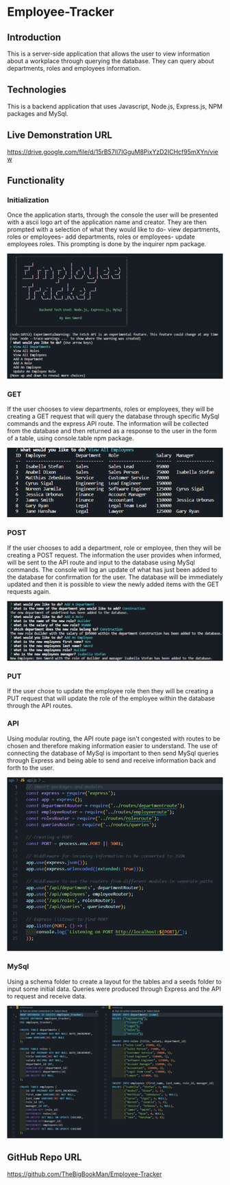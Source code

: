 # Employee-Tracker
## Introduction
This is a server-side application that allows the user to view information about a workplace through querying the database. They can query about departments, roles and employees information.

## Technologies
This is a backend application that uses Javascript, Node.js, Express.js, NPM packages and MySql.

## Live Demonstration URL
https://drive.google.com/file/d/15rB57lI7IGguM8PixYzD2ICHcf95mXYn/view

## Functionality
### Initialization
Once the application starts, through the console the user will be presented with a ascii logo art of the application name and creator. They are then prompted with a selection of what they would like to do- view departments, roles or employees- add departments, roles or employees- update employees roles. This prompting is done by the inquirer npm package.

![](/screenshots/initial.png)

### GET
If the user chooses to view departments, roles or employees, they will be creating a GET request that will query the database through specific MySql commands and the express API route. The information will be collected from the database and then returned as a response to the user in the form of a table, using console.table npm package.

![](/screenshots/employeesview.png)

### POST
If the user chooses to add a department, role or employee, then they will be creating a POST request. The information the user provides when informed, will be sent to the API route and input to the database using MySql commands. The console will log an update of what has just been added to the database for confirmation for the user. The database will be immediately updated and then it is possible to view the newly added items with the GET requests again.

![](/screenshots/add.png)

### PUT
If the user chose to update the employee role then they will be creating a PUT request that will update the role of the employee within the database through the API routes.

### API
Using modular routing, the API route page isn't congested with routes to be chosen and therefore making information easier to understand. The use of connecting the database of MySql is important to then send MySql queries through Express and being able to send and receive information back and forth to the user.

![](/screenshots/routes.png)

### MySql
Using a schema folder to create a layout for the tables and a seeds folder to input some initial data. Queries were produced through Express and the API to request and receive data.

![](/screenshots/sql.png)

## GitHub Repo URL
https://github.com/TheBigBookMan/Employee-Tracker